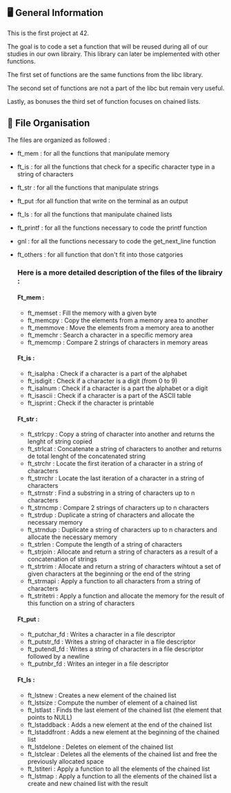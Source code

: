 ## :desktop_computer: General Information

This is the first project at 42.

The goal is to code a set a function that will be reused during all of our studies in our own librairy. This library can later be implemented with other functions.

The first set of functions are the same functions from the libc library. 

The second set of functions are not a part of the libc but remain very useful.

Lastly, as bonuses the third set of function focuses on chained lists. 

## :pushpin: File Organisation

The files are organized as followed : 
- ft_mem : for all the functions that manipulate memory
- ft_is : for all the functions that check for a specific character type in a string of characters
- ft_str : for all the functions that manipulate strings
- ft_put :for all function that write on the terminal as an output
- ft_ls : for all the functions that manipulate chained lists
- ft_printf : for all the functions necessary to code the printf function
- gnl : for all the functions necessary to code the get_next_line function
- ft_others : for all function that don't fit into those catgories

  ### Here is a more detailed description of the files of the librairy :

  #### Ft_mem :
  - ft_memset : Fill the memory with a given byte
  - ft_memcpy : Copy the elements from a memory area to another
  - ft_memmove : Move the elements from a memory area to another
  - ft_memchr : Search a character in a specific memory area
  - ft_memcmp : Compare 2 strings of characters in memory areas

  #### Ft_is :
  - ft_isalpha : Check if a character is a part of the alphabet
  - ft_isdigit : Check if a character is a digit (from 0 to 9)
  - ft_isalnum : Check if a character is a part the alphabet or a digit
  - ft_isascii : Check if a character is a part of the ASCII table
  - ft_isprint : Check if the character is printable
   
   #### Ft_str :
  - ft_strlcpy : Copy a string of character into another and returns the lenght of string copied
  - ft_strlcat : Concatenate a string of characters to another and returns de total lenght of the concatenated string
  - ft_strchr : Locate the first iteration of a character in a string of characters
  - ft_strrchr : Locate the last iteration of a character in a string of characters
  - ft_strnstr : Find a substring in a string of characters up to n characters
  - ft_strncmp : Compare 2 strings of characters up to n characters
  - ft_strdup : Duplicate a string of characters and allocate the necessary memory
  - ft_strndup : Duplicate a string of characters up to n characters and allocate the necessary memory
  - ft_strlen : Compute the length of a string of characters
  - ft_strjoin : Allocate and return a string of characters as a result of a concatenation of strings
  - ft_strtrim : Allocate and return a string of characters wihtout a set of given characters at the beginning or the end of the string
  - ft_strmapi : Apply a function to all characters from a string of characters
  - ft_stritetri : Apply a function and allocate the memory for the result of this function on a string of characters

  #### Ft_put :
  - ft_putchar_fd : Writes a character in a file descriptor
  - ft_putstr_fd : Writes a string of character in a file descriptor
  - ft_putendl_fd : Writes a string of characters in a file descriptor followed by a newline
  - ft_putnbr_fd : Writes an integer in a file descriptor
 
  #### Ft_ls :
  - ft_lstnew : Creates a new element of the chained list
  - ft_lstsize : Compute the number of element of a chained list
  - ft_lstlast : Finds the last element of the chained list (the element that points to NULL)
  - ft_lstaddback : Adds a new element at the end of the chained list
  - ft_lstaddfront : Adds a new element at the beginning of the chained list
  - ft_lstdelone : Deletes on element of the chained list
  - ft_lstclear : Deletes all the elements of the chained list and free the previously allocated space
  - ft_lstiteri : Apply a function to all the elements of the chained list
  - ft_lstmap : Apply a function to all the elements of the chained list a create and new chained list with the result

